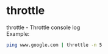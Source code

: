 # throttle

throttle - Throttle console log    
Example:
```bash
ping www.google.com | throttle -n 5
```
